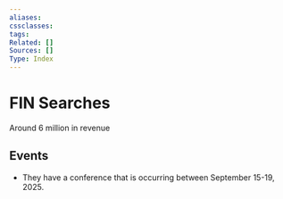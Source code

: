 ```yaml
---
aliases:
cssclasses:
tags:
Related: []
Sources: []
Type: Index
---
```

# FIN Searches

Around 6 million in revenue

## Events

- They have a conference that is occurring between September 15-19, 2025.